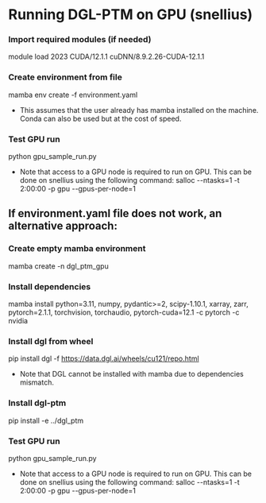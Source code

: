 # Running DGL-PTM on GPU (snellius)

### Import required modules (if needed)
module load 2023 CUDA/12.1.1 cuDNN/8.9.2.26-CUDA-12.1.1 

### Create environment from file 
mamba env create -f environment.yaml
* This assumes that the user already has mamba installed on the machine. Conda can also be used but at the cost of speed.

### Test GPU run
python gpu_sample_run.py
* Note that access to a GPU node is required to run on GPU. This can be done on snellius using the following command:
salloc --ntasks=1 -t 2:00:00 -p gpu --gpus-per-node=1


## If environment.yaml file does not work, an alternative approach:
### Create empty mamba environment
mamba create -n dgl_ptm_gpu

### Install dependencies
mamba install python=3.11, numpy, pydantic>=2, scipy-1.10.1, xarray, zarr, pytorch=2.1.1, torchvision, torchaudio, pytorch-cuda=12.1 -c pytorch -c nvidia

### Install dgl from wheel
pip install  dgl -f https://data.dgl.ai/wheels/cu121/repo.html
* Note that DGL cannot be installed with mamba due to dependencies mismatch.

### Install dgl-ptm 
pip install -e ../dgl_ptm

### Test GPU run
python gpu_sample_run.py 
* Note that access to a GPU node is required to run on GPU. This can be done on snellius using the following command: 
salloc --ntasks=1 -t 2:00:00 -p gpu --gpus-per-node=1
